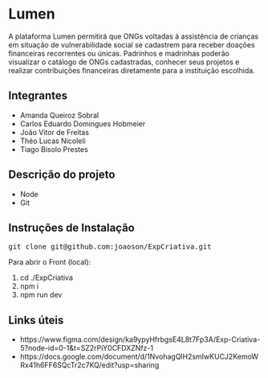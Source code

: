 # Lumen
A plataforma Lumen permitirá que ONGs voltadas à assistência de crianças em situação de vulnerabilidade social se cadastrem para receber doações financeiras recorrentes ou únicas. Padrinhos e madrinhas poderão visualizar o catálogo de ONGs cadastradas, conhecer seus projetos e realizar contribuições financeiras diretamente para a instituição escolhida.
<h2>Integrantes</h2>
<ul>
  <li>Amanda Queiroz Sobral</li>
  <li>Carlos Eduardo Domingues Hobmeier</li>
  <li>João Vitor de Freitas</li>
  <li>Théo Lucas Nicoleli</li>
  <li>Tiago Bisolo Prestes</li>
</ul>

<h2>Descrição do projeto</h2>
<ul>
  <li>Node</li>
  <li>Git</li>
</ul>
<h2>Instruções de Instalação</h2>
<pre>
git clone git@github.com:joaoson/ExpCriativa.git
</pre>

Para abrir o Front (local):
1) cd ./ExpCriativa
2) npm i
3) npm run dev

<h2>Links úteis</h2>
<ul>
  <li>https://www.figma.com/design/ka9ypyHfrbgsE4L8t7Fp3A/Exp-Criativa-5?node-id=0-1&t=SZ2rPiY0CFDXZNfz-1</li>
  <li>https://docs.google.com/document/d/1NvohagQlH2smIwKUCJ2KemoWRx41h6FF6SQcTr2c7KQ/edit?usp=sharing
</li>
</ul>
